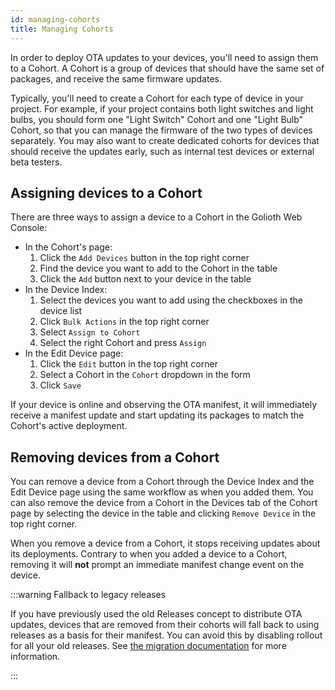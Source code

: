 ```yaml
---
id: managing-cohorts
title: Managing Cohorts
---
```


In order to deploy OTA updates to your devices, you'll need to assign them to a
Cohort. A Cohort is a group of devices that should have the same set of
packages, and receive the same firmware updates.

Typically, you'll need to create a Cohort for each type of device in your
project. For example, if your project contains both light switches and light
bulbs, you should form one "Light Switch" Cohort and one "Light Bulb" Cohort, so
that you can manage the firmware of the two types of devices separately. You may
also want to create dedicated cohorts for devices that should receive the
updates early, such as internal test devices or external beta testers.

## Assigning devices to a Cohort

There are three ways to assign a device to a Cohort in the Golioth Web Console:

- In the Cohort's page:
    1. Click the `Add Devices` button in the top right corner
    2. Find the device you want to add to the Cohort in the table
    3. Click the `Add` button next to your device in the table
- In the Device Index:
    1. Select the devices you want to add using the checkboxes in the device
       list
    2. Click `Bulk Actions` in the top right corner
    3. Select `Assign to Cohort`
    4. Select the right Cohort and press `Assign`
- In the Edit Device page:
    1. Click the `Edit` button in the top right corner
    2. Select a Cohort in the `Cohort` dropdown in the form
    3. Click `Save`

If your device is online and observing the OTA manifest, it will immediately
receive a manifest update and start updating its packages to match the Cohort's
active deployment.


## Removing devices from a Cohort

You can remove a device from a Cohort through the Device Index and the Edit
Device page using the same workflow as when you added them. You can also remove
the device from a Cohort in the Devices tab of the Cohort page by selecting the
device in the table and clicking `Remove Device` in the top right corner.

When you remove a device from a Cohort, it stops receiving updates about its deployments. Contrary to when you added a device to a Cohort, removing it will **not** prompt an immediate manifest change event on the device.

:::warning Fallback to legacy releases

If you have previously used the old Releases concept to distribute OTA updates,
devices that are removed from their cohorts will fall back to using releases as
a basis for their manifest. You can avoid this by disabling rollout for all your
old releases. See [the migration
documentation](./5-migrating-from-releases/README.md) for more information.

:::
